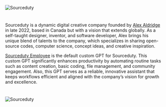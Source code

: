 ![Sourceduty](https://github.com/user-attachments/assets/3dcdc335-f66d-4161-b261-2edfce4f702b)

#

Sourceduty is a dynamic digital creative company founded by [Alex Aldridge](https://chatgpt.com/g/g-mdnYSJr20-alex-aldridge) in late 2022, based in Canada but with a vision that extends globally. As a self-taught designer, inventor, and software developer, Alex brings his unique blend of talents to the company, which specializes in sharing open-source codes, computer science, concept ideas, and creative inspiration.

[Sourceduty Employee](https://chatgpt.com/g/g-oDACMjiZX-sourceduty-employee) is the default custom GPT for Sourceduty. This custom GPT significantly enhances productivity by automating routine tasks such as content creation, basic coding, file management, and community engagement. Also, this GPT serves as a reliable, innovative assistant that keeps workflows efficient and aligned with the company’s vision for growth and excellence.

#

![Sourceduty](https://github.com/user-attachments/assets/5d06ff32-2032-47ec-ad6e-237611b66614)
